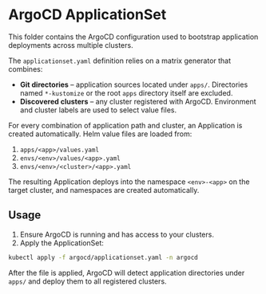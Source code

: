 # ArgoCD ApplicationSet

This folder contains the ArgoCD configuration used to bootstrap application deployments across multiple clusters.

The `applicationset.yaml` definition relies on a matrix generator that combines:

- **Git directories** – application sources located under `apps/`. Directories named `*-kustomize` or the root `apps` directory itself are excluded.
- **Discovered clusters** – any cluster registered with ArgoCD. Environment and cluster labels are used to select value files.

For every combination of application path and cluster, an Application is created automatically. Helm value files are loaded from:

1. `apps/<app>/values.yaml`
2. `envs/<env>/values/<app>.yaml`
3. `envs/<env>/<cluster>/<app>.yaml`

The resulting Application deploys into the namespace `<env>-<app>` on the target cluster, and namespaces are created automatically.

## Usage

1. Ensure ArgoCD is running and has access to your clusters.
2. Apply the ApplicationSet:

```bash
kubectl apply -f argocd/applicationset.yaml -n argocd
```

After the file is applied, ArgoCD will detect application directories under `apps/` and deploy them to all registered clusters.
